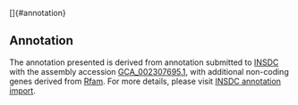 []{#annotation}

Annotation
----------

The annotation presented is derived from annotation submitted to
[INSDC](http://www.insdc.org) with the assembly accession
[GCA\_002307695.1](http://www.ebi.ac.uk/ena/data/view/GCA_002307695.1),
with additional non-coding genes derived from
[Rfam](http://rfam.xfam.org/). For more details, please visit [INSDC
annotation
import](http://ensemblgenomes.org/info/data/insdc_annotation).
